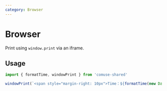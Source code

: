 ```yaml
---
category: Browser
---
```


# Browser

Print using `window.print` via an iframe.

## Usage

```ts
import { formatTime, windowPrint } from 'comuse-shared'

windowPrint(`<span style="margin-right: 10px">Time：${formatTime(new Date(), 'yyyy-MM-dd')}</span>`)
```
